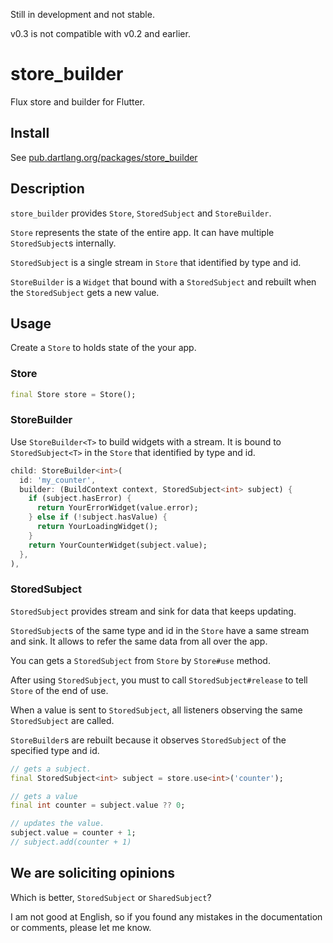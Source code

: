 Still in development and not stable.

v0.3 is not compatible with v0.2 and earlier.

# store_builder

Flux store and builder for Flutter.

## Install

See [pub.dartlang.org/packages/store_builder](https://pub.dartlang.org/packages/store_builder#-installing-tab-)

## Description

`store_builder` provides `Store`, `StoredSubject` and `StoreBuilder`.

`Store` represents the state of the entire app.
It can have multiple `StoredSubject`s internally.

`StoredSubject` is a single stream in `Store` that identified by type and id.

`StoreBuilder` is a `Widget` that bound with a `StoredSubject`
and rebuilt when the `StoredSubject` gets a new value.

## Usage

Create a `Store` to holds state of the your app.

### Store

```dart
final Store store = Store();
```

### StoreBuilder

Use `StoreBuilder<T>` to build widgets with a stream.
It is bound to `StoredSubject<T>` in the `Store` that identified by type and id.

```dart
child: StoreBuilder<int>(
  id: 'my_counter',
  builder: (BuildContext context, StoredSubject<int> subject) {
    if (subject.hasError) {
      return YourErrorWidget(value.error);
    } else if (!subject.hasValue) {
      return YourLoadingWidget();
    }
    return YourCounterWidget(subject.value);
  },
),
```

### StoredSubject

`StoredSubject` provides stream and sink for data that keeps updating.

`StoredSubject`s of the same type and id in the `Store` have a same stream
and sink. It allows to refer the same data from all over the app.

You can gets a `StoredSubject` from `Store` by `Store#use` method.

After using `StoredSubject`, you must to call `StoredSubject#release`
to tell `Store` of the end of use.

When a value is sent to `StoredSubject`,
all listeners observing the same `StoredSubject` are called.

`StoreBuilder`s are rebuilt because it observes `StoredSubject`
of the specified type and id.

```dart
// gets a subject.
final StoredSubject<int> subject = store.use<int>('counter');

// gets a value
final int counter = subject.value ?? 0;

// updates the value.
subject.value = counter + 1;
// subject.add(counter + 1)
```

## We are soliciting opinions

Which is better, `StoredSubject` or `SharedSubject`?

I am not good at English,
so if you found any mistakes in the documentation or comments,
please let me know.

